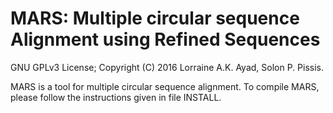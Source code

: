 MARS: Multiple circular sequence Alignment using Refined Sequences
===

GNU GPLv3 License; Copyright (C) 2016 Lorraine A.K. Ayad, Solon P. Pissis.

MARS is a tool for multiple circular sequence alignment. To compile MARS, please follow the instructions given in file INSTALL.

